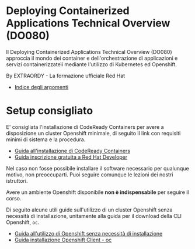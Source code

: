 # Deploying Containerized Applications Technical Overview (DO080)

Il Deploying Containerized Applications Technical Overview (DO080) approccia il mondo dei container e dell'orchestrazione di applicazioni e servizi containerizzateìi mediante l'utilizzo di Kubernetes ed Openshift.

By EXTRAORDY - La formazione ufficiale Red Hat

- [Indice degli argomenti](guides/index/README.md)

# Setup consigliato

E' consigliata l'installazione di CodeReady Containers per avere a disposizione un cluster Openshift minimale, di seguito il link con requisiti minimi di sistema e la procedura.

- [Guida all'installazione di CodeReady Containers](guides/ocp-nosetup/crc/README.md)
- [Guida inscrizione gratuita a Red Hat Developer](guides/rhdev-subscribe/README.md)
 
Nel caso non fosse possibile installare il software necessario per qualunque motivo, non preoccuparti. 
Puoi seguire comunque le lezioni dei nostri istruttori. 

Avere un ambiente Openshift disponibile **non è indispensabile** per seguire il corso.


Di seguito alcune utili guide sull'utilizzo di un cluster Openshift senza necessità di installazione, unitamente alla guida per il download della CLI Openshift, `oc`.
- [Guida all'utilizzo di Openshift senza necessità di installazione](guides/ocp-nosetup/README.md)
- [Guida installazione Openshift Client - oc](guides/oc/README.md)

